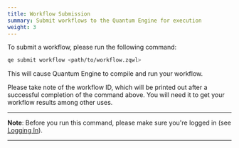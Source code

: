 ```yaml
---
title: Workflow Submission
summary: Submit workflows to the Quantum Engine for execution
weight: 3
---
```


To submit a workflow, please run the following command:

```Bash
qe submit workflow <path/to/workflow.zqwl>
```

This will cause Quantum Engine to compile and run your workflow.

Please take note of the workflow ID, which will be printed out after a successful completion of the command above. You will need it to get your workflow results among other uses.

___
**Note**: Before you run this command, please make sure you're logged in (see [Logging In](../logging-in)).
___
